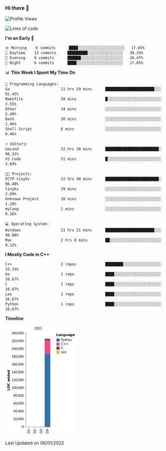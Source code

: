 ### Hi there 👋

<!--START_SECTION:waka-->
![Profile Views](http://img.shields.io/badge/Profile%20Views-0-blue)

![Lines of code](https://img.shields.io/badge/From%20Hello%20World%20I%27ve%20Written-226%20Thousand%20lines%20of%20code-blue)

**I'm an Early 🐤** 

```text
🌞 Morning    6 commits      ████░░░░░░░░░░░░░░░░░░░░░   17.65% 
🌆 Daytime    13 commits     █████████░░░░░░░░░░░░░░░░   38.24% 
🌃 Evening    9 commits      ██████░░░░░░░░░░░░░░░░░░░   26.47% 
🌙 Night      6 commits      ████░░░░░░░░░░░░░░░░░░░░░   17.65%

```


📊 **This Week I Spent My Time On** 

```text
💬 Programming Languages: 
Go                       21 hrs 29 mins      ██████████████████████░░░   91.45% 
Makefile                 50 mins             █░░░░░░░░░░░░░░░░░░░░░░░░   3.55% 
Other                    34 mins             ░░░░░░░░░░░░░░░░░░░░░░░░░   2.48% 
Bash                     20 mins             ░░░░░░░░░░░░░░░░░░░░░░░░░   1.46% 
Shell Script             6 mins              ░░░░░░░░░░░░░░░░░░░░░░░░░   0.46%

🔥 Editors: 
GoLand                   22 hrs 38 mins      ████████████████████████░   96.31% 
VS Code                  51 mins             █░░░░░░░░░░░░░░░░░░░░░░░░   3.69%

🐱‍💻 Projects: 
PCTP-tinykv              22 hrs 40 mins      ████████████████████████░   96.48% 
tinykv                   29 mins             ░░░░░░░░░░░░░░░░░░░░░░░░░   2.09% 
Unknown Project          18 mins             ░░░░░░░░░░░░░░░░░░░░░░░░░   1.28% 
mylang                   2 mins              ░░░░░░░░░░░░░░░░░░░░░░░░░   0.16%

💻 Operating System: 
Windows                  21 hrs 21 mins      ██████████████████████░░░   90.88% 
Mac                      2 hrs 8 mins        ██░░░░░░░░░░░░░░░░░░░░░░░   9.12%

```

**I Mostly Code in C++** 

```text
C++                      2 repos             ████████░░░░░░░░░░░░░░░░░   33.33% 
Go                       1 repo              ████░░░░░░░░░░░░░░░░░░░░░   16.67% 
C                        1 repo              ████░░░░░░░░░░░░░░░░░░░░░   16.67% 
Lex                      1 repo              ████░░░░░░░░░░░░░░░░░░░░░   16.67% 
Python                   1 repo              ████░░░░░░░░░░░░░░░░░░░░░   16.67%

```


**Timeline**

![Chart not found](https://raw.githubusercontent.com/h3n4l/h3n4l/main/charts/bar_graph.png) 


 Last Updated on 06/01/2022
<!--END_SECTION:waka-->

